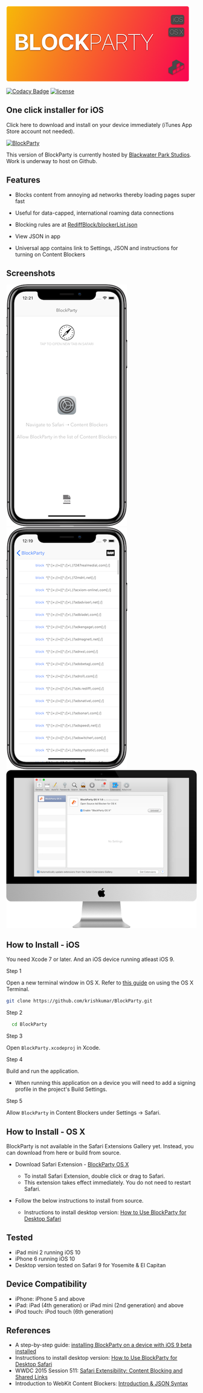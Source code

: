 ![BlockParty](blockparty-logo.png)

[![Codacy Badge](https://api.codacy.com/project/badge/Grade/82ada998bee343eeac33ef772316427a)](https://www.codacy.com/app/krish.kumar/BlockParty?utm_source=github.com&utm_medium=referral&utm_content=krishkumar/BlockParty&utm_campaign=badger)
[![license](https://img.shields.io/github/license/mashape/apistatus.svg?maxAge=2592000)](LICENSE)

## One click installer for iOS 

Click here to download and install on your device immediately (iTunes App Store account not needed).

[![BlockParty](http://blackwaterparkstudios.com/img/download-blockparty@2x.png)](http://blackwaterparkstudios.com/blockparty/)

This version of BlockParty is currently hosted by [Blackwater Park Studios](https://blackwaterparkstudios.com). Work is underway to host on Github. 

## Features

- Blocks content from annoying ad networks thereby loading pages super fast

- Useful for data-capped, international roaming data connections

- Blocking rules are at [RediffBlock/blockerList.json](RediffBlock/blockerList.json)

- View JSON in app

- Universal app contains link to Settings, JSON and instructions for turning on Content Blockers

## Screenshots

![Screen1](Screenshot01.png)
![Screen2](Screenshot02.png)
![Screen3](Screenshot03.png)

## How to Install - iOS

You need Xcode 7 or later. And an iOS device running atleast iOS 9.

Step 1

Open a new terminal window in OS X. Refer to [this guide](http://blog.teamtreehouse.com/introduction-to-the-mac-os-x-command-line) on using the OS X Terminal.

```bash
git clone https://github.com/krishkumar/BlockParty.git
```

Step 2

```bash
  cd BlockParty
```

Step 3

Open `BlockParty.xcodeproj` in Xcode.


Step 4

Build and run the application.

- When running this application on a device you will need to add a signing profile in the project's Build Settings.


Step 5

Allow `BlockParty` in Content Blockers under Settings → Safari.

## How to Install - OS X

BlockParty is not available in the Safari Extensions Gallery yet. Instead, you can download from here or build from source.

- Download Safari Extension - [BlockParty OS X](https://github.com/krishkumar/BlockParty/blob/master/BlockParty%20-%20Desktop%20Safari/distributable/BlockParty.safariextz?raw=true)

  * To install Safari Extension, double click or drag to Safari.
  * This extension takes effect immediately. You do not need to restart Safari.

- Follow the below instructions to install from source.

  * Instructions to install desktop version: [How to Use BlockParty for Desktop Safari](https://github.com/krishkumar/BlockParty/blob/master/BlockParty%20-%20Desktop%20Safari/How%20to%20Install.md)

## Tested

- iPad mini 2 running iOS 10
- iPhone 6 running iOS 10
- Desktop version tested on Safari 9 for Yosemite & El Capitan

## Device Compatibility

- iPhone: iPhone 5 and above
- iPad: iPad (4th generation) or iPad mini (2nd generation) and above
- iPod touch: iPod touch (6th generation)


## References

* A step-by-step guide: [installing BlockParty on a device with iOS 9 beta installed](https://medium.com/@searls/installing-a-content-blocker-on-ios-9-public-beta-a25b2b83848f)
* Instructions to install desktop version: [How to Use BlockParty for Desktop Safari](https://github.com/krishkumar/BlockParty/blob/master/BlockParty%20-%20Desktop%20Safari/How%20to%20Install.md)
* WWDC 2015 Session 511: [Safari Extensibility: Content Blocking and Shared Links](https://developer.apple.com/videos/wwdc/2015/?id=511)
* Introduction to WebKit Content Blockers: [Introduction & JSON Syntax](https://www.webkit.org/blog/3476/content-blockers-first-look/)
